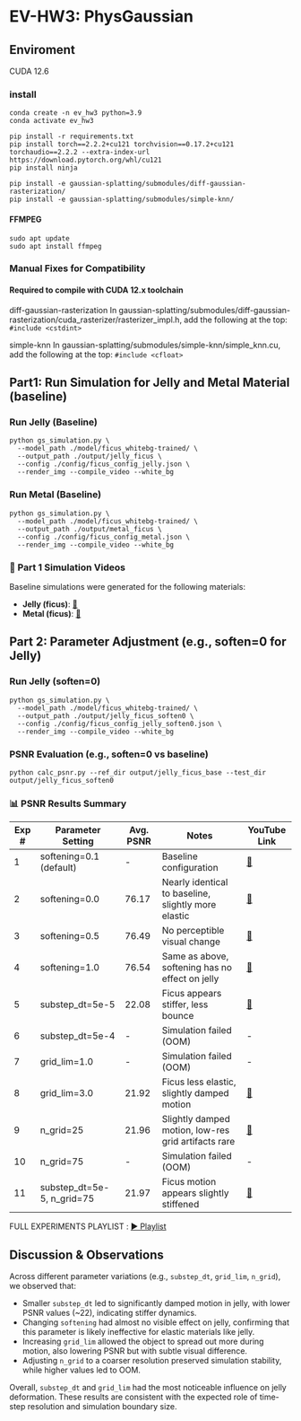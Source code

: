 # EV-HW3: PhysGaussian

## Enviroment

CUDA 12.6

### install

```
conda create -n ev_hw3 python=3.9
conda activate ev_hw3

pip install -r requirements.txt
pip install torch==2.2.2+cu121 torchvision==0.17.2+cu121 torchaudio==2.2.2 --extra-index-url https://download.pytorch.org/whl/cu121
pip install ninja

pip install -e gaussian-splatting/submodules/diff-gaussian-rasterization/
pip install -e gaussian-splatting/submodules/simple-knn/
```

#### FFMPEG

```
sudo apt update
sudo apt install ffmpeg
```

### Manual Fixes for Compatibility

#### Required to compile with CUDA 12.x toolchain

diff-gaussian-rasterization
In gaussian-splatting/submodules/diff-gaussian-rasterization/cuda_rasterizer/rasterizer_impl.h, add the following at the top:
`#include <cstdint>`

simple-knn
In gaussian-splatting/submodules/simple-knn/simple_knn.cu, add the following at the top:
`#include <cfloat>`

## Part1: Run Simulation for Jelly and Metal Material (baseline)

### Run Jelly (Baseline)

```
python gs_simulation.py \
  --model_path ./model/ficus_whitebg-trained/ \
  --output_path ./output/jelly_ficus \
  --config ./config/ficus_config_jelly.json \
  --render_img --compile_video --white_bg
```

### Run Metal (Baseline)

```
python gs_simulation.py \
  --model_path ./model/ficus_whitebg-trained/ \
  --output_path ./output/metal_ficus \
  --config ./config/ficus_config_metal.json \
  --render_img --compile_video --white_bg
```

### 🎥 Part 1 Simulation Videos

Baseline simulations were generated for the following materials:

- **Jelly (ficus)**: [🔗](https://www.youtube.com/watch?v=OCFRxT-7DZ4)
- **Metal (ficus)**: [🔗](https://www.youtube.com/watch?v=KiVUmkzatCI)

## Part 2: Parameter Adjustment (e.g., soften=0 for Jelly)

### Run Jelly (soften=0)

```
python gs_simulation.py \
  --model_path ./model/ficus_whitebg-trained/ \
  --output_path ./output/jelly_ficus_soften0 \
  --config ./config/ficus_config_jelly_soften0.json \
  --render_img --compile_video --white_bg
```

### PSNR Evaluation (e.g., soften=0 vs baseline)

```
python calc_psnr.py --ref_dir output/jelly_ficus_base --test_dir output/jelly_ficus_soften0
```

### 📊 PSNR Results Summary

| Exp # | Parameter Setting          | Avg. PSNR | Notes                                               | YouTube Link                                      |
| ----- | -------------------------- | --------- | --------------------------------------------------- | ------------------------------------------------- |
| 1     | softening=0.1 (default)    | -         | Baseline configuration                              | [🔗](https://www.youtube.com/watch?v=OCFRxT-7DZ4) |
| 2     | softening=0.0              | 76.17     | Nearly identical to baseline, slightly more elastic | [🔗](https://www.youtube.com/watch?v=yfauHmNfbVs) |
| 3     | softening=0.5              | 76.49     | No perceptible visual change                        | [🔗](https://www.youtube.com/watch?v=v2fcGoEq9v4) |
| 4     | softening=1.0              | 76.54     | Same as above, softening has no effect on jelly     | [🔗](https://www.youtube.com/watch?v=PTuKgXT3ovQ) |
| 5     | substep_dt=5e-5            | 22.08     | Ficus appears stiffer, less bounce                  | [🔗](https://www.youtube.com/watch?v=-FYsfx3668o) |
| 6     | substep_dt=5e-4            | -         | Simulation failed (OOM)                             | -                                                 |
| 7     | grid_lim=1.0               | -         | Simulation failed (OOM)                             | -                                                 |
| 8     | grid_lim=3.0               | 21.92     | Ficus less elastic, slightly damped motion          | [🔗](https://www.youtube.com/watch?v=kQ1PoAQ8jns) |
| 9     | n_grid=25                  | 21.96     | Slightly damped motion, low-res grid artifacts rare | [🔗](https://www.youtube.com/watch?v=JM5jRvQttJI) |
| 10    | n_grid=75                  | -         | Simulation failed (OOM)                             | -                                                 |
| 11    | substep_dt=5e-5, n_grid=75 | 21.97     | Ficus motion appears slightly stiffened             | [🔗](https://www.youtube.com/watch?v=vROaJ2WtpmA) |

FULL EXPERIMENTS PLAYLIST : [▶️ Playlist](https://www.youtube.com/playlist?list=PLKdM4OqX00sFmwXJuu9Fd5ESgvOluWfFy)

## Discussion & Observations

Across different parameter variations (e.g., `substep_dt`, `grid_lim`, `n_grid`), we observed that:

- Smaller `substep_dt` led to significantly damped motion in jelly, with lower PSNR values (~22), indicating stiffer dynamics.
- Changing `softening` had almost no visible effect on jelly, confirming that this parameter is likely ineffective for elastic materials like jelly.
- Increasing `grid_lim` allowed the object to spread out more during motion, also lowering PSNR but with subtle visual difference.
- Adjusting `n_grid` to a coarser resolution preserved simulation stability, while higher values led to OOM.

Overall, `substep_dt` and `grid_lim` had the most noticeable influence on jelly deformation. These results are consistent with the expected role of time-step resolution and simulation boundary size.

